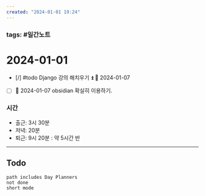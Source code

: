 ```yaml
---
created: "2024-01-01 19:24"
---
```


### tags: #일간노트
  
# 2024-01-01  
- [/] #todo Django 강의 해치우기 ⏫ 📅 2024-01-07
- [ ] 📅 2024-01-07 obsidian 확실히 이용하기.

### 시간
- 출근: 3시 30분
- 저녁: 20분
- 퇴근: 9시 20분
: 약 5시간 반

---  
## Todo
```tasks  
path includes Day Planners
not done  
short mode  
```